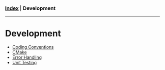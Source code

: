 ### [Index](../index.md) | Development

--------

# Development

- [Coding Conventions](./coding-conventions.md)
- [CMake](./cmake.md)
- [Error Handling](./error-handling.md)
- [Unit Testing](./unit-testing.md)
